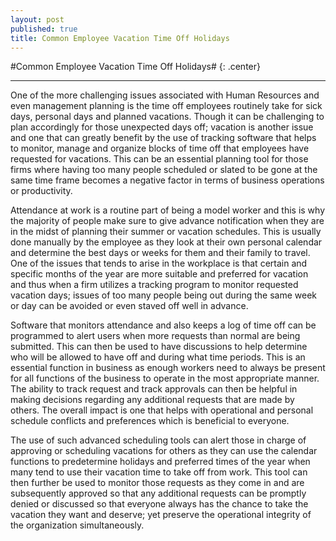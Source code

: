 ```yaml
---
layout: post
published: true
title: Common Employee Vacation Time Off Holidays
---
```

#Common Employee Vacation Time Off Holidays# {: .center}
***
One of the more challenging issues associated with Human Resources and even management planning is the time off employees routinely take for sick days, personal days and planned vacations. Though it can be challenging to plan accordingly for those unexpected days off; vacation is another issue and one that can greatly benefit by the use of tracking software that helps to monitor, manage and organize blocks of time off that employees have requested for vacations. This can be an essential planning tool for those firms where having too many people scheduled or slated to be gone at the same time frame becomes a negative factor in terms of business operations or productivity.

Attendance at work is a routine part of being a model worker and this is why the majority of people make sure to give advance notification when they are in the midst of planning their summer or vacation schedules. This is usually done manually by the employee as they look at their own personal calendar and determine the best days or weeks for them and their family to travel. One of the issues that tends to arise in the workplace is that certain and specific months of the year are more suitable and preferred for vacation and thus when a firm utilizes a tracking program to monitor requested vacation days; issues of too many people being out during the same week or day can be avoided or even staved off well in advance.

Software that monitors attendance and also keeps a log of time off can be programmed to alert users when more requests than normal are being submitted. This can then be used to have discussions to help determine who will be allowed to have off and during what time periods. This is an essential function in business as enough workers need to always be present for all functions of the business to operate in the most appropriate manner. The ability to track request and track approvals can then be helpful in making decisions regarding any additional requests that are made by others. The overall impact is one that helps with operational and personal schedule conflicts and preferences which is beneficial to everyone.

The use of such advanced scheduling tools can alert those in charge of approving or scheduling vacations for others as they can use the calendar functions to predetermine holidays and preferred times of the year when many tend to use their vacation time to take off from work. This tool can then further be used to monitor those requests as they come in and are subsequently approved so that any additional requests can be promptly denied or discussed so that everyone always has the chance to take the vacation they want and deserve; yet preserve the operational integrity of the organization simultaneously.

